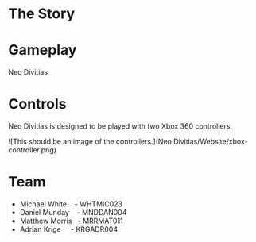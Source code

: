# The Story


# Gameplay
Neo Divitias 

# Controls
Neo Divitias is designed to be played with two Xbox 360 controllers.

![This should be an image of the controllers.](Neo Divitias/Website/xbox-controller.png)

# Team

* Michael White     &nbsp;&nbsp;  - WHTMIC023
* Daniel Munday     &nbsp;&nbsp;  - MNDDAN004
* Matthew Morris    &nbsp;        - MRRMAT011
* Adrian Krige      &nbsp;&nbsp;&nbsp;  - KRGADR004
